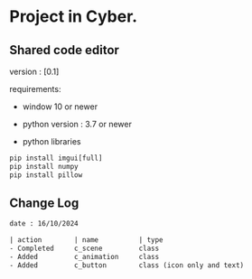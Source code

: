 # Project in Cyber.

## Shared code editor
version : [0.1]

requirements:

- window 10 or newer
- python version : 3.7 or newer

- python libraries
```python
pip install imgui[full]
pip install numpy
pip install pillow
```


## Change Log
```txt
date : 16/10/2024

| action        | name          | type
- Completed     c_scene         class
- Added         c_animation     class
- Added         c_button        class (icon only and text)
```